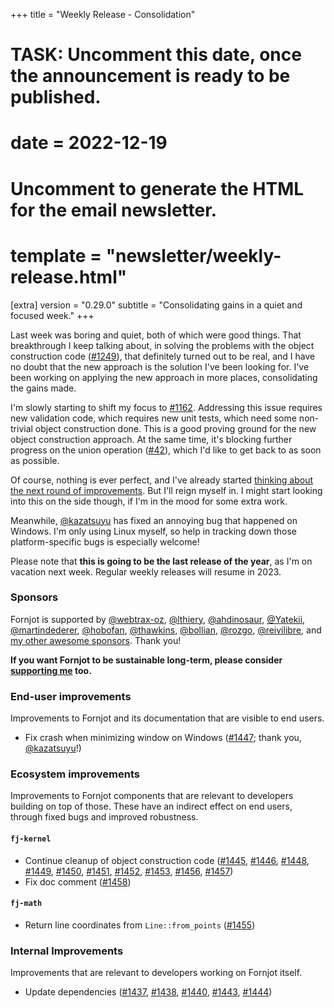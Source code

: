 +++
title = "Weekly Release - Consolidation"
# TASK: Uncomment this date, once the announcement is ready to be published.
# date = 2022-12-19

# Uncomment to generate the HTML for the email newsletter.
# template = "newsletter/weekly-release.html"

[extra]
version = "0.29.0"
subtitle = "Consolidating gains in a quiet and focused week."
+++

Last week was boring and quiet, both of which were good things. That breakthrough I keep talking about, in solving the problems with the object construction code ([#1249]), that definitely turned out to be real, and I have no doubt that the new approach is the solution I've been looking for. I've been working on applying the new approach in more places, consolidating the gains made.

I'm slowly starting to shift my focus to [#1162]. Addressing this issue requires new validation code, which requires new unit tests, which need some non-trivial object construction done. This is a good proving ground for the new object construction approach. At the same time, it's blocking further progress on the union operation ([#42]), which I'd like to get back to as soon as possible.

Of course, nothing is ever perfect, and I've already started [thinking about the next round of improvements](https://github.com/hannobraun/Fornjot/discussions/1454). But I'll reign myself in. I might start looking into this on the side though, if I'm in the mood for some extra work.

Meanwhile, [@kazatsuyu] has fixed an annoying bug that happened on Windows. I'm only using Linux myself, so help in tracking down those platform-specific bugs is especially welcome!

Please note that **this is going to be the last release of the year**, as I'm on vacation next week. Regular weekly releases will resume in 2023.


### Sponsors

Fornjot is supported by [@webtrax-oz](https://github.com/webtrax-oz), [@lthiery](https://github.com/lthiery), [@ahdinosaur](https://github.com/ahdinosaur), [@Yatekii](https://github.com/Yatekii), [@martindederer](https://github.com/martindederer), [@hobofan](https://github.com/hobofan), [@thawkins](https://github.com/thawkins), [@bollian](https://github.com/bollian), [@rozgo](https://github.com/rozgo), [@reivilibre](https://github.com/reivilibre), and [my other awesome sponsors](https://github.com/sponsors/hannobraun). Thank you!

<strong class="call-to-action">
    <p>
        If you want Fornjot to be sustainable long-term, please consider <a href="https://github.com/sponsors/hannobraun">supporting me</a> too.
    </p>
</strong>


### End-user improvements

Improvements to Fornjot and its documentation that are visible to end users.

- Fix crash when minimizing window on Windows ([#1447]; thank you, [@kazatsuyu]!)


### Ecosystem improvements

Improvements to Fornjot components that are relevant to developers building on top of those. These have an indirect effect on end users, through fixed bugs and improved robustness.

#### `fj-kernel`

- Continue cleanup of object construction code ([#1445], [#1446], [#1448], [#1449], [#1450], [#1451], [#1452], [#1453], [#1456], [#1457])
- Fix doc comment ([#1458])

#### `fj-math`

- Return line coordinates from `Line::from_points` ([#1455])


### Internal Improvements

Improvements that are relevant to developers working on Fornjot itself.

- Update dependencies ([#1437], [#1438], [#1440], [#1443], [#1444])


[#1437]: https://github.com/hannobraun/Fornjot/pull/1437
[#1438]: https://github.com/hannobraun/Fornjot/pull/1438
[#1440]: https://github.com/hannobraun/Fornjot/pull/1440
[#1443]: https://github.com/hannobraun/Fornjot/pull/1443
[#1444]: https://github.com/hannobraun/Fornjot/pull/1444
[#1445]: https://github.com/hannobraun/Fornjot/pull/1445
[#1446]: https://github.com/hannobraun/Fornjot/pull/1446
[#1447]: https://github.com/hannobraun/Fornjot/pull/1447
[#1448]: https://github.com/hannobraun/Fornjot/pull/1448
[#1449]: https://github.com/hannobraun/Fornjot/pull/1449
[#1450]: https://github.com/hannobraun/Fornjot/pull/1450
[#1451]: https://github.com/hannobraun/Fornjot/pull/1451
[#1452]: https://github.com/hannobraun/Fornjot/pull/1452
[#1453]: https://github.com/hannobraun/Fornjot/pull/1453
[#1455]: https://github.com/hannobraun/Fornjot/pull/1455
[#1456]: https://github.com/hannobraun/Fornjot/pull/1456
[#1457]: https://github.com/hannobraun/Fornjot/pull/1457
[#1458]: https://github.com/hannobraun/Fornjot/pull/1458

[@kazatsuyu]: https://github.com/kazatsuyu

[#42]: https://github.com/hannobraun/Fornjot/issues/42
[#1162]: https://github.com/hannobraun/Fornjot/issues/1162
[#1249]: https://github.com/hannobraun/Fornjot/issues/1249
